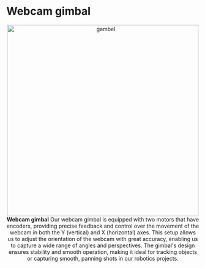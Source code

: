 Webcam gimbal
===

<p align="center">
  <img src="https://github.com/DexterTaha/WRO-2024-FUTURE-ENGINEERS/assets/130682580/3a3a72be-f112-4583-ac67-3a8550444438" alt="gambel" width="500">
  <br>
  <strong>Webcam gimbal</strong>
  Our webcam gimbal is equipped with two motors that have encoders, providing precise feedback and control over the movement of the webcam in both the Y (vertical) and X (horizontal) axes. 
This setup allows us to adjust the orientation of the webcam with great accuracy, enabling us to capture a wide range of angles and perspectives. 
The gimbal's design ensures stability and smooth operation, making it ideal for tracking objects or capturing smooth, panning shots in our robotics projects.
</p>
